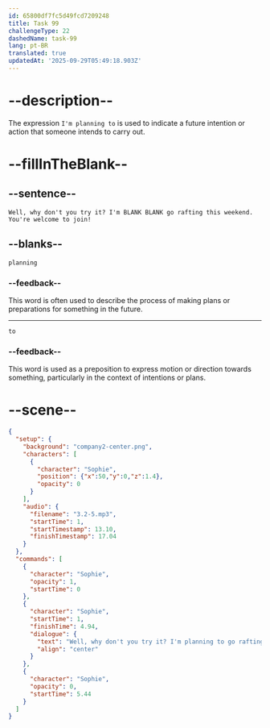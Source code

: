 ```yaml
---
id: 65800df7fc5d49fcd7209248
title: Task 99
challengeType: 22
dashedName: task-99
lang: pt-BR
translated: true
updatedAt: '2025-09-29T05:49:18.903Z'
---
```


<!-- (Audio) Sophie: Well, why don't you try it? I'm planning to go rafting this weekend. You're welcome to join. -->

# --description--

The expression `I'm planning to` is used to indicate a future intention or action that someone intends to carry out.

# --fillInTheBlank--

## --sentence--

`Well, why don't you try it? I'm BLANK BLANK go rafting this weekend. You're welcome to join!`

## --blanks--

`planning`

### --feedback--

This word is often used to describe the process of making plans or preparations for something in the future.

---

`to`

### --feedback--

This word is used as a preposition to express motion or direction towards something, particularly in the context of intentions or plans.

# --scene--

```json
{
  "setup": {
    "background": "company2-center.png",
    "characters": [
      {
        "character": "Sophie",
        "position": {"x":50,"y":0,"z":1.4},
        "opacity": 0
      }
    ],
    "audio": {
      "filename": "3.2-5.mp3",
      "startTime": 1,
      "startTimestamp": 13.10,
      "finishTimestamp": 17.04
    }
  },
  "commands": [
    {
      "character": "Sophie",
      "opacity": 1,
      "startTime": 0
    },
    {
      "character": "Sophie",
      "startTime": 1,
      "finishTime": 4.94,
      "dialogue": {
        "text": "Well, why don't you try it? I'm planning to go rafting this weekend. You're welcome to join.",
        "align": "center"
      }
    },
    {
      "character": "Sophie",
      "opacity": 0,
      "startTime": 5.44
    }
  ]
}
```
